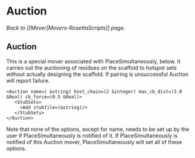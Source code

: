 # Auction
*Back to [[Mover|Movers-RosettaScripts]] page.*
## Auction

This is a special mover associated with PlaceSimultaneously, below. It carries out the auctioning of residues on the scaffold to hotspot sets without actually designing the scaffold. If pairing is unsuccessful Auction will report failure.

```
<Auction name=( &string) host_chain=(2 &integer) max_cb_dist=(3.0 &Real) cb_force=(0.5 &Real)>
   <StubSets>
     <Add stubfile=(&string)/>
   </StubSets>
</Auction>
```

Note that none of the options, except for name, needs to be set up by the user if PlaceSimultaneously is notified of it. If PlaceSimultaneously is notified of this Auction mover, PlaceSimultaneously will set all of these options.


